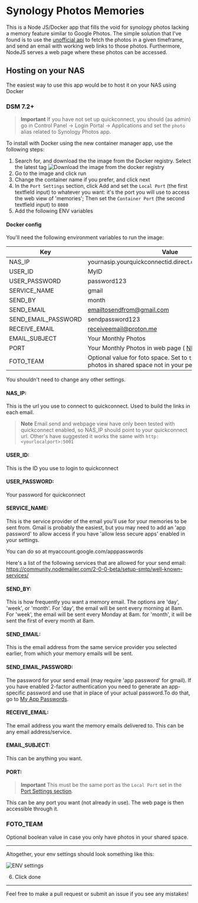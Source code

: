 # Synology Photos Memories

This is a Node JS/Docker app that fills the void for synology photos lacking a memory feature similar to Google Photos. The simple solution that I've found is to use the [unofficial api](https://github.com/zeichensatz/SynologyPhotosAPI) to fetch the photos in a given timeframe, and send an email with working web links to those photos. Furthermore, NodeJS serves a web page where these photos can be accessed.

## Hosting on your NAS

The easiest way to use this app would be to host it on your NAS using Docker

### DSM 7.2+

> **Important**
> If you have not set up quickconnect, you should (as admin) go in Control Panel -> Login Portal -> Applications and set the `photo` alias related to Synology Photos app.

To install with Docker using the new container manager app, use the following steps:

1. Search for, and download the the image from the Docker registry. Select the latest tag
   ![Download the image from the docker registry](./images/step1.jpeg)
2. Go to the image and click run
3. Change the container name if you prefer, and click next
4. In the `Port Settings` section, click Add and set the `Local Port` (the first textfield input) to whatever you want: it's the port you will use to access the web view of 'memories'; Then set the `Container Port` (the second textfield input) to `8080`
5. Add the following ENV variables

#### Docker config

You'll need the following environment variables to run the image:

| Key                 | Value                                                    | Optional |
| ------------------- | -------------------------------------------------------- | -------- |
| NAS_IP              | yournasip.yourquickconnectid.direct.quickconnect.to:5001 | No       |
| USER_ID             | MyID                                                     | No       |
| USER_PASSWORD       | password123                                              | No       |
| SERVICE_NAME        | gmail                                                    | No       |
| SEND_BY             | month                                                    | No       |
| SEND_EMAIL          | emailtosendfrom@gmail.com                                | No       |
| SEND_EMAIL_PASSWORD | sendpassword123                                          | No       |
| RECEIVE_EMAIL       | receiveemail@proton.me                                   | No       |
| EMAIL_SUBJECT       | Your Monthly Photos                                      | Yes       |
| PORT                | Your Monthly Photos in web page ( [NB](#port) )          | No       |
| FOTO_TEAM           | Optional value for foto space. Set to `true` if  you only have photos in shared space not in your personal space        | Yes      |


You shouldn't need to change any other settings.

#### NAS_IP:

This is the url you use to connect to quickconnect. Used to build the links in each email.

> **Note**
> Email send and webpage view have only been tested with quickconnect enabled, so NAS_IP should point to your quickconnect url. Other's have suggested it works the same with `http:<yourlocalport>:5001`

#### USER_ID:

This is the ID you use to login to quickconnect

#### USER_PASSWORD:

Your password for quickconnect

#### SERVICE_NAME:

This is the service provider of the email you'll use for your memories to be sent from. Gmail is probably the easiest, but you may need to add an 'app password' to allow access if you have 'allow less secure apps' enabled in your settings.

You can do so at myaccount.google.com/apppasswords

Here's a list of the following services that are allowed for your send email: https://community.nodemailer.com/2-0-0-beta/setup-smtp/well-known-services/

#### SEND_BY:

This is how frequently you want a memory email. The options are 'day', 'week', or 'month'. For 'day', the email will be sent every morning at 8am. For 'week', the email will be sent every Monday at 8am. for 'month', it will be sent the first of every month at 8am.

#### SEND_EMAIL:

This is the email address from the same service provider you selected earlier, from which your memory emails will be sent.

#### SEND_EMAIL_PASSWORD:

The password for your send email (may require 'app password' for gmail). If you have enabled 2-factor authentication you need to generate an app-specific password and use that in place of your actual password.To do that, go to [My App Passwords](https://myaccount.google.com/apppasswords).

#### RECEIVE_EMAIL:

The email address you want the memory emails delivered to. This can be any email address/service.

#### EMAIL_SUBJECT:

This can be anything you want.

#### PORT:

> **Important**
> This must be the same port as the `Local Port` set in the [Port Settings section](#dsm-72).

This can be any port you want (not already in use). The web page is then accessible through it.

### FOTO_TEAM
Optional boolean value in case you only have photos in your shared space. 

---

Altogether, your env settings should look something like this:

![ENV settings](./images/env.jpeg)

6. Click done

---

Feel free to make a pull request or submit an issue if you see any mistakes!
